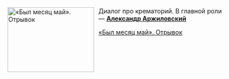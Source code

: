 <!--2025-08-11 11:00:16-->
<div class="yb">
  <div class="rss kino_kino"><a href="https://www.kino-teatr.ru/video/52381/" title="«Был месяц май». Отрывок"><img src="https://www.kino-teatr.ru/video/1/8/52381/poster.jpg" width="196" height="147" align="left" hspace="5" style="margin: 0px 10px 0px 5px" alt="«Был месяц май». Отрывок"/></a>Диалог про крематорий. В главной роли — <a href=https://www.kino-teatr.ru/kino/acter/m/post/202/bio/ target=_blank><strong>Александр Аржиловский</strong></a> <p class="titl"><a href="https://www.kino-teatr.ru/video/52381/">«Был месяц май». Отрывок</a></p></div>
</div>
